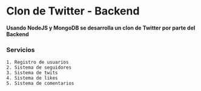 # Clon de Twitter - Backend
**Usando NodeJS y MongoDB se desarrolla un clon de Twitter por parte del Backend**

### Servicios
    1. Registro de usuarios
    2. Sistema de seguidores
    3. Sistema de twits
    4. Sistema de likes
    5. Sistema de comentarios
